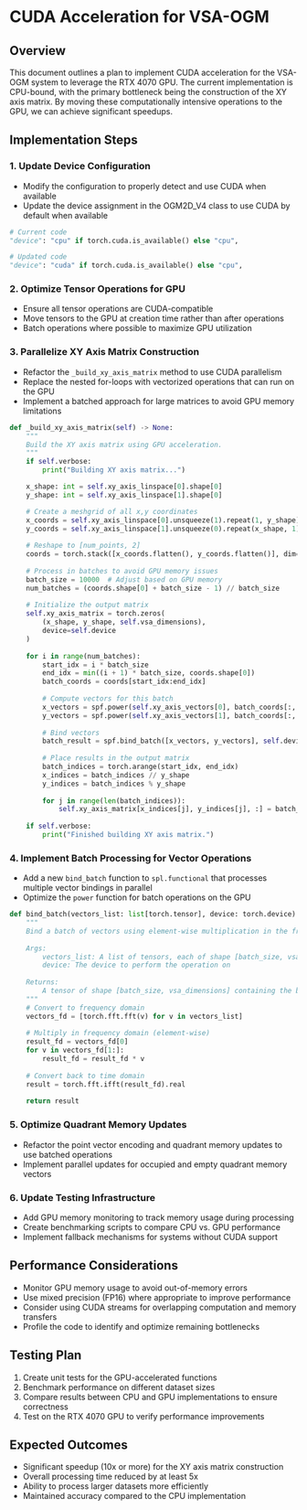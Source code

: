 # CUDA Acceleration for VSA-OGM

## Overview

This document outlines a plan to implement CUDA acceleration for the VSA-OGM system to leverage the RTX 4070 GPU. The current implementation is CPU-bound, with the primary bottleneck being the construction of the XY axis matrix. By moving these computationally intensive operations to the GPU, we can achieve significant speedups.

## Implementation Steps

### 1. Update Device Configuration

- Modify the configuration to properly detect and use CUDA when available
- Update the device assignment in the OGM2D_V4 class to use CUDA by default when available

```python
# Current code
"device": "cpu" if torch.cuda.is_available() else "cpu",

# Updated code
"device": "cuda" if torch.cuda.is_available() else "cpu",
```

### 2. Optimize Tensor Operations for GPU

- Ensure all tensor operations are CUDA-compatible
- Move tensors to the GPU at creation time rather than after operations
- Batch operations where possible to maximize GPU utilization

### 3. Parallelize XY Axis Matrix Construction

- Refactor the `_build_xy_axis_matrix` method to use CUDA parallelism
- Replace the nested for-loops with vectorized operations that can run on the GPU
- Implement a batched approach for large matrices to avoid GPU memory limitations

```python
def _build_xy_axis_matrix(self) -> None:
    """
    Build the XY axis matrix using GPU acceleration.
    """
    if self.verbose:
        print("Building XY axis matrix...")

    x_shape: int = self.xy_axis_linspace[0].shape[0]
    y_shape: int = self.xy_axis_linspace[1].shape[0]

    # Create a meshgrid of all x,y coordinates
    x_coords = self.xy_axis_linspace[0].unsqueeze(1).repeat(1, y_shape)
    y_coords = self.xy_axis_linspace[1].unsqueeze(0).repeat(x_shape, 1)
    
    # Reshape to [num_points, 2]
    coords = torch.stack([x_coords.flatten(), y_coords.flatten()], dim=1)
    
    # Process in batches to avoid GPU memory issues
    batch_size = 10000  # Adjust based on GPU memory
    num_batches = (coords.shape[0] + batch_size - 1) // batch_size
    
    # Initialize the output matrix
    self.xy_axis_matrix = torch.zeros(
        (x_shape, y_shape, self.vsa_dimensions),
        device=self.device
    )
    
    for i in range(num_batches):
        start_idx = i * batch_size
        end_idx = min((i + 1) * batch_size, coords.shape[0])
        batch_coords = coords[start_idx:end_idx]
        
        # Compute vectors for this batch
        x_vectors = spf.power(self.xy_axis_vectors[0], batch_coords[:, 0], self.length_scale)
        y_vectors = spf.power(self.xy_axis_vectors[1], batch_coords[:, 1], self.length_scale)
        
        # Bind vectors
        batch_result = spf.bind_batch([x_vectors, y_vectors], self.device)
        
        # Place results in the output matrix
        batch_indices = torch.arange(start_idx, end_idx)
        x_indices = batch_indices // y_shape
        y_indices = batch_indices % y_shape
        
        for j in range(len(batch_indices)):
            self.xy_axis_matrix[x_indices[j], y_indices[j], :] = batch_result[j]
    
    if self.verbose:
        print("Finished building XY axis matrix.")
```

### 4. Implement Batch Processing for Vector Operations

- Add a new `bind_batch` function to `spl.functional` that processes multiple vector bindings in parallel
- Optimize the `power` function for batch operations on the GPU

```python
def bind_batch(vectors_list: list[torch.tensor], device: torch.device) -> torch.tensor:
    """
    Bind a batch of vectors using element-wise multiplication in the frequency domain.
    
    Args:
        vectors_list: A list of tensors, each of shape [batch_size, vsa_dimensions]
        device: The device to perform the operation on
        
    Returns:
        A tensor of shape [batch_size, vsa_dimensions] containing the bound vectors
    """
    # Convert to frequency domain
    vectors_fd = [torch.fft.fft(v) for v in vectors_list]
    
    # Multiply in frequency domain (element-wise)
    result_fd = vectors_fd[0]
    for v in vectors_fd[1:]:
        result_fd = result_fd * v
    
    # Convert back to time domain
    result = torch.fft.ifft(result_fd).real
    
    return result
```

### 5. Optimize Quadrant Memory Updates

- Refactor the point vector encoding and quadrant memory updates to use batched operations
- Implement parallel updates for occupied and empty quadrant memory vectors

### 6. Update Testing Infrastructure

- Add GPU memory monitoring to track memory usage during processing
- Create benchmarking scripts to compare CPU vs. GPU performance
- Implement fallback mechanisms for systems without CUDA support

## Performance Considerations

- Monitor GPU memory usage to avoid out-of-memory errors
- Use mixed precision (FP16) where appropriate to improve performance
- Consider using CUDA streams for overlapping computation and memory transfers
- Profile the code to identify and optimize remaining bottlenecks

## Testing Plan

1. Create unit tests for the GPU-accelerated functions
2. Benchmark performance on different dataset sizes
3. Compare results between CPU and GPU implementations to ensure correctness
4. Test on the RTX 4070 GPU to verify performance improvements

## Expected Outcomes

- Significant speedup (10x or more) for the XY axis matrix construction
- Overall processing time reduced by at least 5x
- Ability to process larger datasets more efficiently
- Maintained accuracy compared to the CPU implementation
